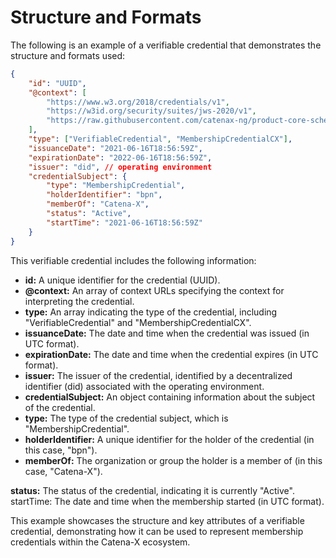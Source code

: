 # Structure and Formats

The following is an example of a verifiable credential that demonstrates the structure and formats used:

```json
{
    "id": "UUID",
    "@context": [
        "https://www.w3.org/2018/credentials/v1",
        "https://w3id.org/security/suites/jws-2020/v1",
        "https://raw.githubusercontent.com/catenax-ng/product-core-schemas/main/businessPartnerData"
    ],
    "type": ["VerifiableCredential", "MembershipCredentialCX"],
    "issuanceDate": "2021-06-16T18:56:59Z",
    "expirationDate": "2022-06-16T18:56:59Z",
    "issuer": "did", // operating environment
    "credentialSubject": {
        "type": "MembershipCredential",
        "holderIdentifier": "bpn",
        "memberOf": "Catena-X",
        "status": "Active",
        "startTime": "2021-06-16T18:56:59Z"
    }
}
```

This verifiable credential includes the following information:

* **id:** A unique identifier for the credential (UUID).
* **@context:** An array of context URLs specifying the context for interpreting the credential.
* **type:** An array indicating the type of the credential, including "VerifiableCredential" and "MembershipCredentialCX".
* **issuanceDate:** The date and time when the credential was issued (in UTC format).
* **expirationDate:** The date and time when the credential expires (in UTC format).
* **issuer:** The issuer of the credential, identified by a decentralized identifier (did) associated with the operating environment.
* **credentialSubject:** An object containing information about the subject of the credential.
* **type:** The type of the credential subject, which is "MembershipCredential".
* **holderIdentifier:** A unique identifier for the holder of the credential (in this case, "bpn").
* **memberOf:** The organization or group the holder is a member of (in this case, "Catena-X").









**status:** The status of the credential, indicating it is currently "Active".
startTime: The date and time when the membership started (in UTC format).

This example showcases the structure and key attributes of a verifiable credential, demonstrating how it can be used to represent membership credentials within the Catena-X ecosystem.